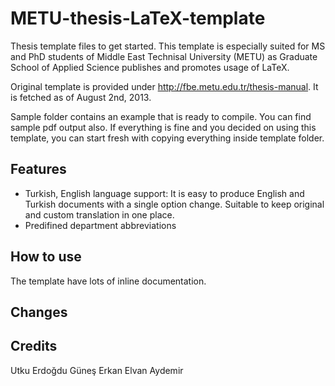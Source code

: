 METU-thesis-LaTeX-template
==========================

Thesis template files to get started. This template is especially suited for MS and PhD students of Middle East Technisal University (METU) as Graduate School of Applied Science publishes and promotes usage of LaTeX.

Original template is provided under http://fbe.metu.edu.tr/thesis-manual. It is fetched as of August 2nd, 2013.

Sample folder contains an example that is ready to compile. You can find sample pdf output also. If everything is fine and you decided on using this template, you can start fresh with copying everything inside template folder.


Features
--------

- Turkish, English language support: It is easy to produce English and Turkish documents with a single option change. Suitable to keep original and custom translation in one place.
- Predifined department abbreviations



How to use
----------

The template have lots of inline documentation.


Changes
-------



Credits
-------
Utku Erdoğdu
Güneş Erkan
Elvan Aydemir

